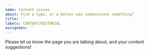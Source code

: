 ```yaml
---
name: Content issues
about: Find a typo, or a better way communicate something?
title: ''
labels: CONTENT/EDITORIAL
assignees: ''
---
```


Please let us know the page you are talking about, and your content suggestions!
